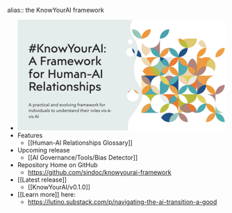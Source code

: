 alias:: the KnowYourAI framework

- ![KnowYourAI.png](../assets/KnowYourAI_1726213479870_0.png)
- Features
	- [[Human-AI Relationships Glossary]]
- Upcoming release
	- [[AI Governance/Tools/Bias Detector]]
- Repository Home on GitHub
	- https://github.com/sindoc/knowyourai-framework
- [[Latest release]]
	- [[KnowYourAI/v0.1.0]]
- [[Learn more]] here:
	- https://lutino.substack.com/p/navigating-the-ai-transition-a-good